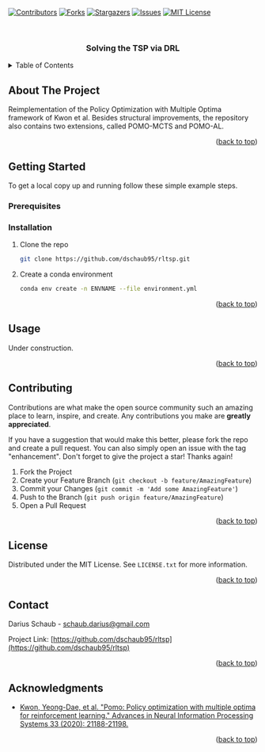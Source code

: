 <div id="top"></div>
<!--
*** Thanks for checking out the Best-README-Template. If you have a suggestion
*** that would make this better, please fork the repo and create a pull request
*** or simply open an issue with the tag "enhancement".
*** Don't forget to give the project a star!
*** Thanks again! Now go create something AMAZING! :D
-->



<!-- PROJECT SHIELDS -->
<!--
*** I'm using markdown "reference style" links for readability.
*** Reference links are enclosed in brackets [ ] instead of parentheses ( ).
*** See the bottom of this document for the declaration of the reference variables
*** for contributors-url, forks-url, etc. This is an optional, concise syntax you may use.
*** https://www.markdownguide.org/basic-syntax/#reference-style-links
-->
[![Contributors][contributors-shield]][contributors-url]
[![Forks][forks-shield]][forks-url]
[![Stargazers][stars-shield]][stars-url]
[![Issues][issues-shield]][issues-url]
[![MIT License][license-shield]][license-url]
<!-- [![LinkedIn][linkedin-shield]][linkedin-url] -->



<!-- PROJECT LOGO -->
<br />
<div align="center">
  <a href="https://github.com/dschaub95/rltsp">
    <!-- <img src="images/logo.png" alt="Logo" width="80" height="80"> -->
  </a>

<h3 align="center">Solving the TSP via DRL</h3>

  <!-- <p align="center">
    project_description
    <br />
    <a href="https://github.com/dschaub95/rltsp"><strong>Explore the docs »</strong></a>
    <br />
    <br />
    <a href="https://github.com/dschaub95/rltsp">View Demo</a>
    ·
    <a href="https://github.com/dschaub95/rltsp/issues">Report Bug</a>
    ·
    <a href="https://github.com/dschaub95/rltsp/issues">Request Feature</a>
  </p> -->
</div>



<!-- TABLE OF CONTENTS -->
<details>
  <summary>Table of Contents</summary>
  <ol>
    <!-- <li>
      <a href="#about-the-project">About The Project</a>
      <ul>
        <li><a href="#built-with">Built With</a></li>
      </ul>
    </li> -->
    <li>
      <a href="#getting-started">Getting Started</a>
      <ul>
        <li><a href="#prerequisites">Prerequisites</a></li>
        <li><a href="#installation">Installation</a></li>
      </ul>
    </li>
    <li><a href="#usage">Usage</a></li>
    <!-- <li><a href="#roadmap">Roadmap</a></li> -->
    <li><a href="#contributing">Contributing</a></li>
    <li><a href="#license">License</a></li>
    <li><a href="#contact">Contact</a></li>
    <li><a href="#acknowledgments">Acknowledgments</a></li>
  </ol>
</details>



<!-- ABOUT THE PROJECT -->
## About The Project

<!-- [![Product Name Screen Shot][product-screenshot]](https://example.com) -->

Reimplementation of the Policy Optimization with Multiple Optima framework of Kwon et al.
Besides structural improvements, the repository also contains two extensions, called POMO-MCTS and POMO-AL.

<p align="right">(<a href="#top">back to top</a>)</p>



<!-- ### Built With

* [Next.js](https://nextjs.org/)
* [React.js](https://reactjs.org/)
* [Vue.js](https://vuejs.org/)
* [Angular](https://angular.io/)
* [Svelte](https://svelte.dev/)
* [Laravel](https://laravel.com)
* [Bootstrap](https://getbootstrap.com)
* [JQuery](https://jquery.com)

<p align="right">(<a href="#top">back to top</a>)</p>

 -->

<!-- GETTING STARTED -->
## Getting Started

To get a local copy up and running follow these simple example steps.

### Prerequisites

### Installation

1. Clone the repo
   ```sh
   git clone https://github.com/dschaub95/rltsp.git
   ```
2. Create a conda environment
   ```sh
   conda env create -n ENVNAME --file environment.yml 
   ```

<p align="right">(<a href="#top">back to top</a>)</p>



<!-- USAGE EXAMPLES -->
## Usage

Under construction.

<!-- _For more examples, please refer to the [Documentation](https://example.com)_ -->

<p align="right">(<a href="#top">back to top</a>)</p>



<!-- ROADMAP -->
<!-- ## Roadmap

- [ ] Feature 1
- [ ] Feature 2
- [ ] Feature 3
    - [ ] Nested Feature

See the [open issues](https://github.com/dschaub95/rltsp/issues) for a full list of proposed features (and known issues).

<p align="right">(<a href="#top">back to top</a>)</p> -->



<!-- CONTRIBUTING -->
## Contributing

Contributions are what make the open source community such an amazing place to learn, inspire, and create. Any contributions you make are **greatly appreciated**.

If you have a suggestion that would make this better, please fork the repo and create a pull request. You can also simply open an issue with the tag "enhancement".
Don't forget to give the project a star! Thanks again!

1. Fork the Project
2. Create your Feature Branch (`git checkout -b feature/AmazingFeature`)
3. Commit your Changes (`git commit -m 'Add some AmazingFeature'`)
4. Push to the Branch (`git push origin feature/AmazingFeature`)
5. Open a Pull Request

<p align="right">(<a href="#top">back to top</a>)</p>



<!-- LICENSE -->
## License

Distributed under the MIT License. See `LICENSE.txt` for more information.

<p align="right">(<a href="#top">back to top</a>)</p>



<!-- CONTACT -->
## Contact

Darius Schaub - schaub.darius@gmail.com

Project Link: [https://github.com/dschaub95/rltsp](https://github.com/dschaub95/rltsp)

<p align="right">(<a href="#top">back to top</a>)</p>



<!-- ACKNOWLEDGMENTS -->
## Acknowledgments

* [Kwon, Yeong-Dae, et al. "Pomo: Policy optimization with multiple optima for reinforcement learning." Advances in Neural Information Processing Systems 33 (2020): 21188-21198.](https://proceedings.neurips.cc/paper/2020/hash/f231f2107df69eab0a3862d50018a9b2-Abstract.html)
<!-- * []()
* []() -->

<p align="right">(<a href="#top">back to top</a>)</p>



<!-- MARKDOWN LINKS & IMAGES -->
<!-- https://www.markdownguide.org/basic-syntax/#reference-style-links -->
[contributors-shield]: https://img.shields.io/github/contributors/dschaub95/rltsp.svg?style=for-the-badge
[contributors-url]: https://github.com/dschaub95/rltsp/graphs/contributors
[forks-shield]: https://img.shields.io/github/forks/dschaub95/rltsp.svg?style=for-the-badge
[forks-url]: https://github.com/dschaub95/rltsp/network/members
[stars-shield]: https://img.shields.io/github/stars/dschaub95/rltsp.svg?style=for-the-badge
[stars-url]: https://github.com/dschaub95/rltsp/stargazers
[issues-shield]: https://img.shields.io/github/issues/dschaub95/rltsp.svg?style=for-the-badge
[issues-url]: https://github.com/dschaub95/rltsp/issues
[license-shield]: https://img.shields.io/github/license/dschaub95/rltsp.svg?style=for-the-badge
[license-url]: https://github.com/dschaub95/rltsp/blob/master/LICENSE.txt
<!-- [linkedin-shield]: https://img.shields.io/badge/-LinkedIn-black.svg?style=for-the-badge&logo=linkedin&colorB=555
[linkedin-url]: https://linkedin.com/in/linkedin_username
[product-screenshot]: images/screenshot.png -->